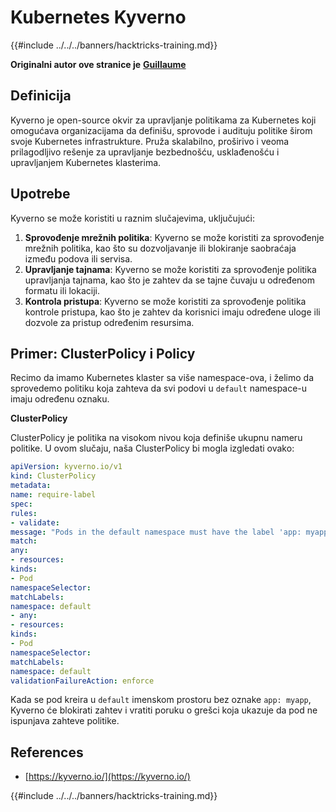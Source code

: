 # Kubernetes Kyverno

{{#include ../../../banners/hacktricks-training.md}}

**Originalni autor ove stranice je** [**Guillaume**](https://www.linkedin.com/in/guillaume-chapela-ab4b9a196)

## Definicija

Kyverno je open-source okvir za upravljanje politikama za Kubernetes koji omogućava organizacijama da definišu, sprovode i audituju politike širom svoje Kubernetes infrastrukture. Pruža skalabilno, proširivo i veoma prilagodljivo rešenje za upravljanje bezbednošću, usklađenošću i upravljanjem Kubernetes klasterima.

## Upotrebe

Kyverno se može koristiti u raznim slučajevima, uključujući:

1. **Sprovođenje mrežnih politika**: Kyverno se može koristiti za sprovođenje mrežnih politika, kao što su dozvoljavanje ili blokiranje saobraćaja između podova ili servisa.
2. **Upravljanje tajnama**: Kyverno se može koristiti za sprovođenje politika upravljanja tajnama, kao što je zahtev da se tajne čuvaju u određenom formatu ili lokaciji.
3. **Kontrola pristupa**: Kyverno se može koristiti za sprovođenje politika kontrole pristupa, kao što je zahtev da korisnici imaju određene uloge ili dozvole za pristup određenim resursima.

## **Primer: ClusterPolicy i Policy**

Recimo da imamo Kubernetes klaster sa više namespace-ova, i želimo da sprovedemo politiku koja zahteva da svi podovi u `default` namespace-u imaju određenu oznaku.

**ClusterPolicy**

ClusterPolicy je politika na visokom nivou koja definiše ukupnu nameru politike. U ovom slučaju, naša ClusterPolicy bi mogla izgledati ovako:
```yaml
apiVersion: kyverno.io/v1
kind: ClusterPolicy
metadata:
name: require-label
spec:
rules:
- validate:
message: "Pods in the default namespace must have the label 'app: myapp'"
match:
any:
- resources:
kinds:
- Pod
namespaceSelector:
matchLabels:
namespace: default
- any:
- resources:
kinds:
- Pod
namespaceSelector:
matchLabels:
namespace: default
validationFailureAction: enforce
```
Kada se pod kreira u `default` imenskom prostoru bez oznake `app: myapp`, Kyverno će blokirati zahtev i vratiti poruku o grešci koja ukazuje da pod ne ispunjava zahteve politike.

## References

* [https://kyverno.io/](https://kyverno.io/)



{{#include ../../../banners/hacktricks-training.md}}
